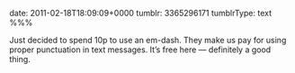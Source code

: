 date: 2011-02-18T18:09:09+0000
tumblr: 3365296171
tumblrType: text
%%%

Just decided to spend 10p to use an em-dash. They make us pay for using proper punctuation in text messages. It’s free here — definitely a good thing. 
